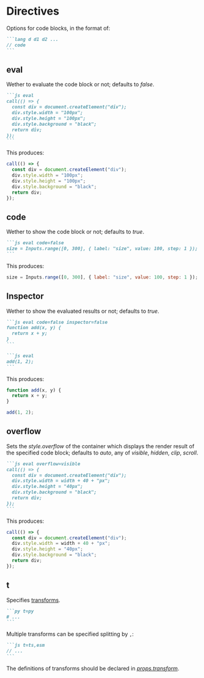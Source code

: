 # Directives

Options for code blocks, in the format of:

````md
```lang d d1 d2 ...
// code
```
````

## eval

Wether to evaluate the code block or not; defaults to _false_.

````md
```js eval
call(() => {
  const div = document.createElement("div");
  div.style.width = "100px";
  div.style.height = "100px";
  div.style.background = "black";
  return div;
});
```
````

This produces:

```js eval
call(() => {
  const div = document.createElement("div");
  div.style.width = "100px";
  div.style.height = "100px";
  div.style.background = "black";
  return div;
});
```

## code

Wether to show the code block or not; defaults to _true_.

````md
```js eval code=false
size = Inputs.range([0, 300], { label: "size", value: 100, step: 1 });
```
````

This produces:

```js eval code=false
size = Inputs.range([0, 300], { label: "size", value: 100, step: 1 });
```

## Inspector

Wether to show the evaluated results or not; defaults to _true_.

````md
```js eval code=false inspector=false
function add(x, y) {
  return x + y;
}
```

```js eval
add(1, 2);
```
````

This produces:

```js eval code=false inspector=false
function add(x, y) {
  return x + y;
}
```

```js eval
add(1, 2);
```

## overflow

Sets the _style.overflow_ of the container which displays the render result of the specified code block; defaults to _auto_, any of _visible_, _hidden_, _clip_, _scroll_.

````md
```js eval overflow=visible
call(() => {
  const div = document.createElement("div");
  div.style.width = width + 40 + "px";
  div.style.height = "40px";
  div.style.background = "black";
  return div;
});
```
````

This produces:

```js eval overflow=visible
call(() => {
  const div = document.createElement("div");
  div.style.width = width + 40 + "px";
  div.style.height = "40px";
  div.style.background = "black";
  return div;
});
```

## t

Specifies [transforms](/features/transforms).

````md
```py t=py
# ...
```
````

Multiple transforms can be specified splitting by `,`:

````md
```js t=ts,esm
// ...
```
````

The definitions of transforms should be declared in [_props.transform_](/reference/props#transform).
